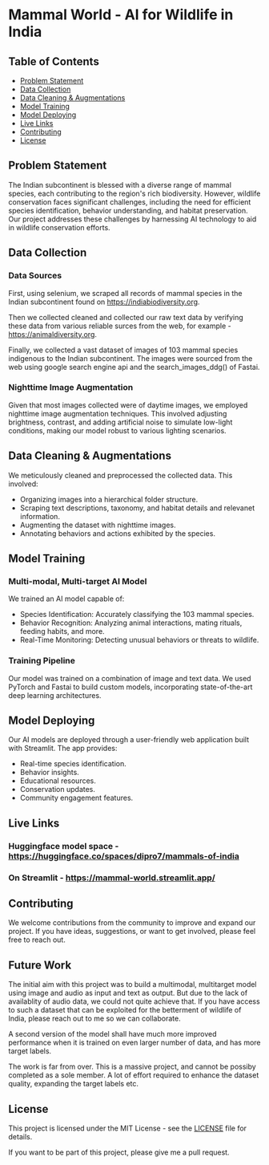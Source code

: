 # Mammal World - AI for Wildlife in India

## Table of Contents
- [Problem Statement](#problem-statement)
- [Data Collection](#data-collection)
- [Data Cleaning & Augmentations](#data-cleaning--augmentations)
- [Model Training](#model-training)
- [Model Deploying](#model-deploying)
- [Live Links](#live-links)
- [Contributing](#contributing)
- [License](#license)

## Problem Statement

The Indian subcontinent is blessed with a diverse range of mammal species, each contributing to the region's rich biodiversity. However, wildlife conservation faces significant challenges, including the need for efficient species identification, behavior understanding, and habitat preservation. Our project addresses these challenges by harnessing AI technology to aid in wildlife conservation efforts.

## Data Collection

### Data Sources

First, using selenium, we scraped all records of mammal species in the Indian subcontinent found on https://indiabiodiversity.org.

Then we collected cleaned and collected our raw text data by verifying these data from various reliable surces from the web, for example - https://animaldiversity.org.

Finally, we collected a vast dataset of images of 103 mammal species indigenous to the Indian subcontinent. The images were sourced from the web using google search engine api and the search_images_ddg() of Fastai.

### Nighttime Image Augmentation

Given that most images collected were of daytime images, we employed nighttime image augmentation techniques. This involved adjusting brightness, contrast, and adding artificial noise to simulate low-light conditions, making our model robust to various lighting scenarios.

## Data Cleaning & Augmentations

We meticulously cleaned and preprocessed the collected data. This involved:

- Organizing images into a hierarchical folder structure.
- Scraping text descriptions, taxonomy, and habitat details and relevanet information.
- Augmenting the dataset with nighttime images.
- Annotating behaviors and actions exhibited by the species.

## Model Training

### Multi-modal, Multi-target AI Model

We trained an AI model capable of:

- Species Identification: Accurately classifying the 103 mammal species.
- Behavior Recognition: Analyzing animal interactions, mating rituals, feeding habits, and more.
- Real-Time Monitoring: Detecting unusual behaviors or threats to wildlife.

### Training Pipeline

Our model was trained on a combination of image and text data. We used PyTorch and Fastai to build custom models, incorporating state-of-the-art deep learning architectures.

## Model Deploying

Our AI models are deployed through a user-friendly web application built with Streamlit. The app provides:

- Real-time species identification.
- Behavior insights.
- Educational resources.
- Conservation updates.
- Community engagement features.

## Live Links

### Huggingface model space - https://huggingface.co/spaces/dipro7/mammals-of-india

### On Streamlit - https://mammal-world.streamlit.app/

## Contributing

We welcome contributions from the community to improve and expand our project. If you have ideas, suggestions, or want to get involved, please feel free to reach out.

## Future Work


The initial aim with this project was to build a multimodal, multitarget model using image and audio as input and text as output. But due to the lack of availablity of audio data, we could not quite achieve that. If you have access to such a dataset that can be exploited for the betterment of wildlife of India, please reach out to me so we can collaborate.

A second version of the model shall have much more improved performance when it is trained on even larger number of data, and has more target labels.

The work is far from over. This is a massive project, and cannot be possiby completed as a sole member. A lot of effort required to enhance the dataset quality, expanding the target labels etc.

## License

This project is licensed under the MIT License - see the [LICENSE](LICENSE) file for details.

If you want to be part of this project, please give me a pull request.
